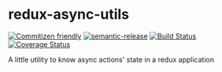 # redux-async-utils

[![Commitizen friendly](https://img.shields.io/badge/commitizen-friendly-brightgreen.svg)](http://commitizen.github.io/cz-cli/)
[![semantic-release](https://img.shields.io/badge/%20%20%F0%9F%93%A6%F0%9F%9A%80-semantic--release-e10079.svg)](https://github.com/semantic-release/semantic-release)
[![Build Status](https://travis-ci.org/LucaColonnello/redux-async-utils.svg)](https://travis-ci.org/LucaColonnello/redux-async-utils)
[![Coverage Status](https://coveralls.io/repos/LucaColonnello/redux-async-utils/badge.svg?branch=master&service=github)](https://coveralls.io/github/LucaColonnello/redux-async-utils?branch=master)

A little utility to know async actions' state in a redux application
